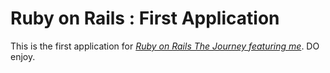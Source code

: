 # Ruby on Rails : First Application 

This is the first application for [*Ruby on Rails The Journey featuring me*](http://www.thechristianramsey.co.uk). DO enjoy. 